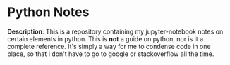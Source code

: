 # Python Notes

__Description__: This is a repository containing my jupyter-notebook notes on certain elements in python. This is __not__ a guide on python, nor is it a complete reference. It's simply a way for me to condense code in one place, so that I don't have to go to google or stackoverflow all the time.

